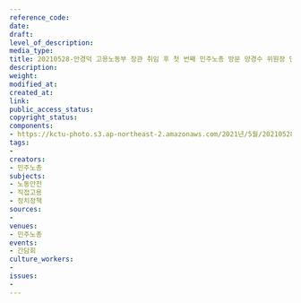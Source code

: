 ```yaml
---
reference_code: 
date: 
draft: 
level_of_description: 
media_type: 
title: 20210528-안경덕 고용노동부 장관 취임 후 첫 번째 민주노총 방문 양경수 위원장 면담
description: 
weight: 
modified_at: 
created_at: 
link: 
public_access_status: 
copyright_status: 
components:
- https://kctu-photo.s3.ap-northeast-2.amazonaws.com/2021년/5월/20210528-안경덕+고용노동부+장관+취임+후+첫+번째+민주노총+방문+양경수+위원장+면담/_1D20506.jpg
tags:
- 
creators:
- 민주노총
subjects:
- 노동안전
- 직접고용
- 정치정책
sources:
- 
venues:
- 민주노총
events:
- 간담회
culture_workers:
- 
issues:
- 
---
```

